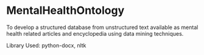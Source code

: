 # MentalHealthOntology
To develop a structured database from unstructured text available as mental health related articles and encyclopedia using data mining techniques.

Library Used: python-docx, nltk
